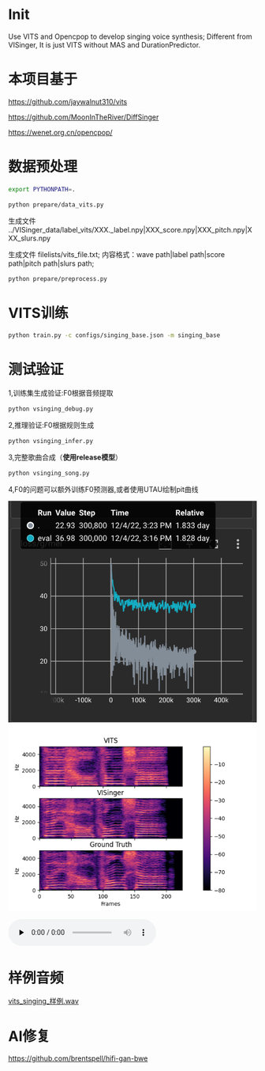 # Init
Use VITS and Opencpop to develop singing voice synthesis; 
Different from VISinger, It is just VITS without MAS and DurationPredictor.

# 本项目基于
https://github.com/jaywalnut310/vits

https://github.com/MoonInTheRiver/DiffSinger

https://wenet.org.cn/opencpop/

# 数据预处理
```bash
export PYTHONPATH=.
```

```bash
python prepare/data_vits.py
```

生成文件 ../VISinger_data/label_vits/XXX._label.npy|XXX_score.npy|XXX_pitch.npy|XXX_slurs.npy

生成文件 filelists/vits_file.txt; 内容格式：wave path|label path|score path|pitch path|slurs path;

```bash
python prepare/preprocess.py
```

# VITS训练

```bash
python train.py -c configs/singing_base.json -m singing_base
```

# 测试验证

1,训练集生成验证:F0根据音频提取

```bash
python vsinging_debug.py
```

2,推理验证:F0根据规则生成

```bash
python vsinging_infer.py
```

3,完整歌曲合成（**使用release模型**）

```bash
python vsinging_song.py
```

4,F0的问题可以额外训练F0预测器,或者使用UTAU绘制pit曲线


![LOSS值](/resource/vising_loss.png)
![MEL谱](/resource/vising_mel.png)

<audio id="audio" controls="" preload="none">
      <source id="wav" src="/resource/vising_sample.wav">
</audio>

# 样例音频

[vits_singing_样例.wav](/resource/vising_sample.wav)

# AI修复
https://github.com/brentspell/hifi-gan-bwe
